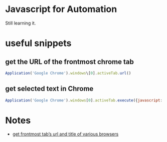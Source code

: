 # Javascript for Automation
Still learning it.

# useful snippets
## get the URL of the frontmost chrome tab 
```Javascript
Application('Google Chrome').windows\[0].activeTab.url()
```


## get selected text in Chrome
```Javascript
Application('Google Chrome').windows[0].activeTab.execute({javascript:'window.getSelection().toString()'})
```

# Notes
- [get frontmost tab’s url and title of various browsers](https://www.alfredforum.com/topic/2013-how-to-get-frontmost-tab%E2%80%99s-url-and-title-of-various-browsers/)